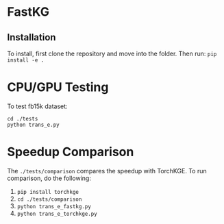# FastKG

## Installation
    
To install, first clone the repository and move into the folder. Then run: `pip install -e .`

# CPU/GPU Testing
To test fb15k dataset:

    cd ./tests
    python trans_e.py

# Speedup Comparison
The `./tests/comparison` compares the speedup with TorchKGE. To run comparison, do the following:

1. `pip install torchkge`
2. `cd ./tests/comparison`
3. `python trans_e_fastkg.py`
4. `python trans_e_torchkge.py`
